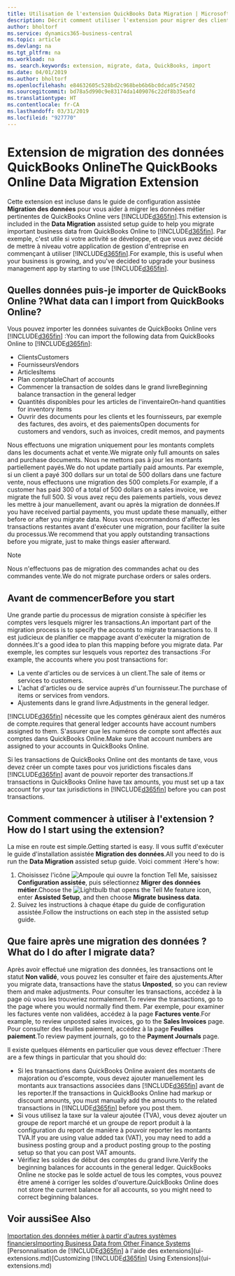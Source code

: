 ```yaml
---
title: Utilisation de l'extension QuickBooks Data Migration | Microsoft Docs
description: Décrit comment utiliser l'extension pour migrer des clients, des fournisseurs, des articles, et des comptes de QuickBooks Online dans Business Central.
author: bholtorf
ms.service: dynamics365-business-central
ms.topic: article
ms.devlang: na
ms.tgt_pltfrm: na
ms.workload: na
ms. search.keywords: extension, migrate, data, QuickBooks, import
ms.date: 04/01/2019
ms.author: bholtorf
ms.openlocfilehash: e84632605c528bd2c968beb6b6bc0dca05c74502
ms.sourcegitcommit: bd78a5d990c9e83174da1409076c22df8b35eafd
ms.translationtype: HT
ms.contentlocale: fr-CA
ms.lasthandoff: 03/31/2019
ms.locfileid: "927770"
---
```

# <a name="the-quickbooks-online-data-migration-extension"></a><span data-ttu-id="2cb55-103">Extension de migration des données QuickBooks Online</span><span class="sxs-lookup"><span data-stu-id="2cb55-103">The QuickBooks Online Data Migration Extension</span></span>
<span data-ttu-id="2cb55-104">Cette extension est incluse dans le guide de configuration assistée **Migration des données** pour vous aider à migrer les données métier pertinentes de QuickBooks Online vers [!INCLUDE[d365fin](includes/d365fin_md.md)].</span><span class="sxs-lookup"><span data-stu-id="2cb55-104">This extension is included in the **Data Migration** assisted setup guide to help you migrate important business data from QuickBooks Online to [!INCLUDE[d365fin](includes/d365fin_md.md)].</span></span> <span data-ttu-id="2cb55-105">Par exemple, c'est utile si votre activité se développe, et que vous avez décidé de mettre à niveau votre application de gestion d'entreprise en commençant à utiliser [!INCLUDE[d365fin](includes/d365fin_md.md)].</span><span class="sxs-lookup"><span data-stu-id="2cb55-105">For example, this is useful when your business is growing, and you've decided to upgrade your business management app by starting to use [!INCLUDE[d365fin](includes/d365fin_md.md)].</span></span>

## <a name="what-data-can-i-import-from-quickbooks-online"></a><span data-ttu-id="2cb55-106">Quelles données puis-je importer de QuickBooks Online ?</span><span class="sxs-lookup"><span data-stu-id="2cb55-106">What data can I import from QuickBooks Online?</span></span>
<span data-ttu-id="2cb55-107">Vous pouvez importer les données suivantes de QuickBooks Online vers [!INCLUDE[d365fin](includes/d365fin_md.md)] :</span><span class="sxs-lookup"><span data-stu-id="2cb55-107">You can import the following data from QuickBooks Online to [!INCLUDE[d365fin](includes/d365fin_md.md)]:</span></span>  

* <span data-ttu-id="2cb55-108">Clients</span><span class="sxs-lookup"><span data-stu-id="2cb55-108">Customers</span></span>
* <span data-ttu-id="2cb55-109">Fournisseurs</span><span class="sxs-lookup"><span data-stu-id="2cb55-109">Vendors</span></span>
* <span data-ttu-id="2cb55-110">Articles</span><span class="sxs-lookup"><span data-stu-id="2cb55-110">Items</span></span>
* <span data-ttu-id="2cb55-111">Plan comptable</span><span class="sxs-lookup"><span data-stu-id="2cb55-111">Chart of accounts</span></span>
* <span data-ttu-id="2cb55-112">Commencer la transaction de soldes dans le grand livre</span><span class="sxs-lookup"><span data-stu-id="2cb55-112">Beginning balance transaction in the general ledger</span></span>
* <span data-ttu-id="2cb55-113">Quantités disponibles pour les articles de l'inventaire</span><span class="sxs-lookup"><span data-stu-id="2cb55-113">On-hand quantities for inventory items</span></span>
* <span data-ttu-id="2cb55-114">Ouvrir des documents pour les clients et les fournisseurs, par exemple des factures, des avoirs, et des paiements</span><span class="sxs-lookup"><span data-stu-id="2cb55-114">Open documents for customers and vendors, such as invoices, credit memos, and payments</span></span>

<span data-ttu-id="2cb55-115">Nous effectuons une migration uniquement pour les montants complets dans les documents achat et vente.</span><span class="sxs-lookup"><span data-stu-id="2cb55-115">We migrate only full amounts on sales and purchase documents.</span></span> <span data-ttu-id="2cb55-116">Nous ne mettons pas à jour les montants partiellement payés.</span><span class="sxs-lookup"><span data-stu-id="2cb55-116">We do not update partially paid amounts.</span></span> <span data-ttu-id="2cb55-117">Par exemple, si un client a payé 300 dollars sur un total de 500 dollars dans une facture vente, nous effectuons une migration des 500 complets.</span><span class="sxs-lookup"><span data-stu-id="2cb55-117">For example, if a customer has paid 300 of a total of 500 dollars on a sales invoice, we migrate the full 500.</span></span> <span data-ttu-id="2cb55-118">Si vous avez reçu des paiements partiels, vous devez les mettre à jour manuellement, avant ou après la migration de données.</span><span class="sxs-lookup"><span data-stu-id="2cb55-118">If you have received partial payments, you must update these manually, either before or after you migrate data.</span></span> <span data-ttu-id="2cb55-119">Nous vous recommandons d'affecter les transactions restantes avant d'exécuter une migration, pour faciliter la suite du processus.</span><span class="sxs-lookup"><span data-stu-id="2cb55-119">We recommend that you apply outstanding transactions before you migrate, just to make things easier afterward.</span></span>

> [!NOTE]  
>   <span data-ttu-id="2cb55-120">Nous n'effectuons pas de migration des commandes achat ou des commandes vente.</span><span class="sxs-lookup"><span data-stu-id="2cb55-120">We do not migrate purchase orders or sales orders.</span></span>

## <a name="before-you-start"></a><span data-ttu-id="2cb55-121">Avant de commencer</span><span class="sxs-lookup"><span data-stu-id="2cb55-121">Before you start</span></span>
<span data-ttu-id="2cb55-122">Une grande partie du processus de migration consiste à spécifier les comptes vers lesquels migrer les transactions.</span><span class="sxs-lookup"><span data-stu-id="2cb55-122">An important part of the migration process is to specify the accounts to migrate transactions to.</span></span> <span data-ttu-id="2cb55-123">Il est judicieux de planifier ce mappage avant d'exécuter la migration de données.</span><span class="sxs-lookup"><span data-stu-id="2cb55-123">It's a good idea to plan this mapping before you migrate data.</span></span> <span data-ttu-id="2cb55-124">Par exemple, les comptes sur lesquels vous reportez des transactions :</span><span class="sxs-lookup"><span data-stu-id="2cb55-124">For example, the accounts where you post transactions for:</span></span>  

* <span data-ttu-id="2cb55-125">La vente d'articles ou de services à un client.</span><span class="sxs-lookup"><span data-stu-id="2cb55-125">The sale of items or services to customers.</span></span>
* <span data-ttu-id="2cb55-126">L'achat d'articles ou de service auprès d'un fournisseur.</span><span class="sxs-lookup"><span data-stu-id="2cb55-126">The purchase of items or services from vendors.</span></span>  
* <span data-ttu-id="2cb55-127">Ajustements dans le grand livre.</span><span class="sxs-lookup"><span data-stu-id="2cb55-127">Adjustments in the general ledger.</span></span>  

[!INCLUDE[d365fin](includes/d365fin_md.md)] <span data-ttu-id="2cb55-128">nécessite que les comptes généraux aient des numéros de compte.</span><span class="sxs-lookup"><span data-stu-id="2cb55-128">requires that general ledger accounts have account numbers assigned to them.</span></span> <span data-ttu-id="2cb55-129">S'assurer que les numéros de compte sont affectés aux comptes dans QuickBooks Online.</span><span class="sxs-lookup"><span data-stu-id="2cb55-129">Make sure that account numbers are assigned to your accounts in QuickBooks Online.</span></span>

<span data-ttu-id="2cb55-130">Si les transactions de QuickBooks Online ont des montants de taxe, vous devez créer un compte taxes pour vos juridictions fiscales dans [!INCLUDE[d365fin](includes/d365fin_md.md)] avant de pouvoir reporter des transactions.</span><span class="sxs-lookup"><span data-stu-id="2cb55-130">If transactions in QuickBooks Online have tax amounts, you must set up a tax account for your tax jurisdictions in [!INCLUDE[d365fin](includes/d365fin_md.md)] before you can post transactions.</span></span>

## <a name="how-do-i-start-using-the-extension"></a><span data-ttu-id="2cb55-131">Comment commencer à utiliser à l'extension ?</span><span class="sxs-lookup"><span data-stu-id="2cb55-131">How do I start using the extension?</span></span>
<span data-ttu-id="2cb55-132">La mise en route est simple.</span><span class="sxs-lookup"><span data-stu-id="2cb55-132">Getting started is easy.</span></span> <span data-ttu-id="2cb55-133">Il vous suffit d'exécuter le guide d'installation assistée **Migration des données**.</span><span class="sxs-lookup"><span data-stu-id="2cb55-133">All you need to do is run the **Data Migration** assisted setup guide.</span></span> <span data-ttu-id="2cb55-134">Voici comment :</span><span class="sxs-lookup"><span data-stu-id="2cb55-134">Here's how:</span></span>

1. <span data-ttu-id="2cb55-135">Choisissez l'icône ![Ampoule qui ouvre la fonction Tell Me](media/ui-search/search_small.png "Dites-moi ce que vous voulez faire"), saisissez **Configuration assistée**, puis sélectionnez **Migrer des données métier**.</span><span class="sxs-lookup"><span data-stu-id="2cb55-135">Choose the ![Lightbulb that opens the Tell Me feature](media/ui-search/search_small.png "Tell me what you want to do") icon, enter **Assisted Setup**, and then choose **Migrate business data**.</span></span>
2. <span data-ttu-id="2cb55-136">Suivez les instructions à chaque étape du guide de configuration assistée.</span><span class="sxs-lookup"><span data-stu-id="2cb55-136">Follow the instructions on each step in the assisted setup guide.</span></span>

## <a name="what-do-i-do-after-i-migrate-data"></a><span data-ttu-id="2cb55-137">Que faire après une migration des données ?</span><span class="sxs-lookup"><span data-stu-id="2cb55-137">What do I do after I migrate data?</span></span>
<span data-ttu-id="2cb55-138">Après avoir effectué une migration des données, les transactions ont le statut **Non validé**, vous pouvez les consulter et faire des ajustements.</span><span class="sxs-lookup"><span data-stu-id="2cb55-138">After you migrate data, transactions have the status **Unposted**, so you can review them and make adjustments.</span></span> <span data-ttu-id="2cb55-139">Pour consulter les transactions, accédez à la page où vous les trouveriez normalement.</span><span class="sxs-lookup"><span data-stu-id="2cb55-139">To review the transactions, go to the page where you would normally find them.</span></span> <span data-ttu-id="2cb55-140">Par exemple, pour examiner les factures vente non validées, accédez à la page **Factures vente**.</span><span class="sxs-lookup"><span data-stu-id="2cb55-140">For example, to review unposted sales invoices, go to the **Sales Invoices** page.</span></span> <span data-ttu-id="2cb55-141">Pour consulter des feuilles paiement, accédez à la page **Feuilles paiement**.</span><span class="sxs-lookup"><span data-stu-id="2cb55-141">To review payment journals, go to the **Payment Journals** page.</span></span>   

<span data-ttu-id="2cb55-142">Il existe quelques éléments en particulier que vous devez effectuer :</span><span class="sxs-lookup"><span data-stu-id="2cb55-142">There are a few things in particular that you should do:</span></span>

* <span data-ttu-id="2cb55-143">Si les transactions dans QuickBooks Online avaient des montants de majoration ou d'escompte, vous devez ajouter manuellement les montants aux transactions associées dans [!INCLUDE[d365fin](includes/d365fin_md.md)] avant de les reporter.</span><span class="sxs-lookup"><span data-stu-id="2cb55-143">If the transactions in QuickBooks Online had markup or discount amounts, you must manually add the amounts to the related transactions in [!INCLUDE[d365fin](includes/d365fin_md.md)] before you post them.</span></span>
* <span data-ttu-id="2cb55-144">Si vous utilisez la taxe sur la valeur ajoutée (TVA), vous devez ajouter un groupe de report marché et un groupe de report produit à la configuration du report de manière à pouvoir reporter les montants TVA.</span><span class="sxs-lookup"><span data-stu-id="2cb55-144">If you are using value added tax (VAT), you may need to add a business posting group and a product posting group to the posting setup so that you can post VAT amounts.</span></span>
* <span data-ttu-id="2cb55-145">Vérifiez les soldes de début des comptes du grand livre.</span><span class="sxs-lookup"><span data-stu-id="2cb55-145">Verify the beginning balances for accounts in the general ledger.</span></span> <span data-ttu-id="2cb55-146">QuickBooks Online ne stocke pas le solde actuel de tous les comptes, vous pouvez être amené à corriger les soldes d'ouverture.</span><span class="sxs-lookup"><span data-stu-id="2cb55-146">QuickBooks Online does not store the current balance for all accounts, so you might need to correct beginning balances.</span></span>

## <a name="see-also"></a><span data-ttu-id="2cb55-147">Voir aussi</span><span class="sxs-lookup"><span data-stu-id="2cb55-147">See Also</span></span>
[<span data-ttu-id="2cb55-148">Importation des données métier à partir d'autres systèmes financiers</span><span class="sxs-lookup"><span data-stu-id="2cb55-148">Importing Business Data from Other Finance Systems</span></span>](across-import-data-configuration-packages.md)  
<span data-ttu-id="2cb55-149">[Personnalisation de [!INCLUDE[d365fin](includes/d365fin_md.md)] à l'aide des extensions](ui-extensions.md)</span><span class="sxs-lookup"><span data-stu-id="2cb55-149">[Customizing [!INCLUDE[d365fin](includes/d365fin_md.md)] Using Extensions](ui-extensions.md)</span></span>  
